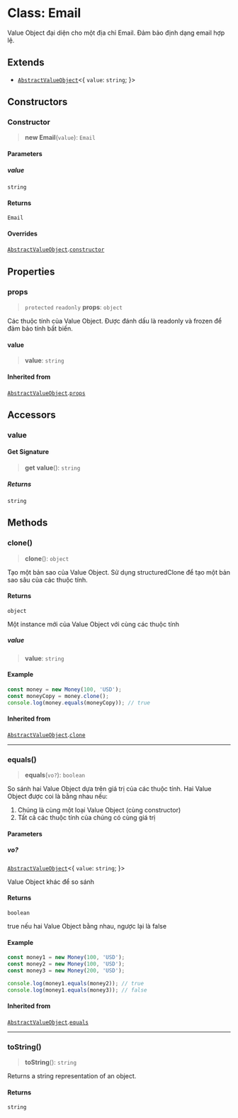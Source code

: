 # Class: Email

Value Object đại diện cho một địa chỉ Email.
Đảm bảo định dạng email hợp lệ.

## Extends

- [`AbstractValueObject`](/libraries/common-domain/Class.AbstractValueObject.md)\<\{ `value`: `string`; \}\>

## Constructors

<a id="constructor"></a>

### Constructor

> **new Email**(`value`): `Email`

#### Parameters

##### value

`string`

#### Returns

`Email`

#### Overrides

[`AbstractValueObject`](/libraries/common-domain/Class.AbstractValueObject.md).[`constructor`](/libraries/common-domain/Class.AbstractValueObject.md#constructor)

## Properties

<a id="props"></a>

### props

> `protected` `readonly` **props**: `object`

Các thuộc tính của Value Object.
Được đánh dấu là readonly và frozen để đảm bảo tính bất biến.

#### value

> **value**: `string`

#### Inherited from

[`AbstractValueObject`](/libraries/common-domain/Class.AbstractValueObject.md).[`props`](/libraries/common-domain/Class.AbstractValueObject.md#props)

## Accessors

<a id="value"></a>

### value

#### Get Signature

> **get** **value**(): `string`

##### Returns

`string`

## Methods

<a id="clone"></a>

### clone()

> **clone**(): `object`

Tạo một bản sao của Value Object.
Sử dụng structuredClone để tạo một bản sao sâu của các thuộc tính.

#### Returns

`object`

Một instance mới của Value Object với cùng các thuộc tính

##### value

> **value**: `string`

#### Example

```typescript
const money = new Money(100, 'USD');
const moneyCopy = money.clone();
console.log(money.equals(moneyCopy)); // true
```

#### Inherited from

[`AbstractValueObject`](/libraries/common-domain/Class.AbstractValueObject.md).[`clone`](/libraries/common-domain/Class.AbstractValueObject.md#clone)

***

<a id="equals"></a>

### equals()

> **equals**(`vo?`): `boolean`

So sánh hai Value Object dựa trên giá trị của các thuộc tính.
Hai Value Object được coi là bằng nhau nếu:
1. Chúng là cùng một loại Value Object (cùng constructor)
2. Tất cả các thuộc tính của chúng có cùng giá trị

#### Parameters

##### vo?

[`AbstractValueObject`](/libraries/common-domain/Class.AbstractValueObject.md)\<\{ `value`: `string`; \}\>

Value Object khác để so sánh

#### Returns

`boolean`

true nếu hai Value Object bằng nhau, ngược lại là false

#### Example

```typescript
const money1 = new Money(100, 'USD');
const money2 = new Money(100, 'USD');
const money3 = new Money(200, 'USD');

console.log(money1.equals(money2)); // true
console.log(money1.equals(money3)); // false
```

#### Inherited from

[`AbstractValueObject`](/libraries/common-domain/Class.AbstractValueObject.md).[`equals`](/libraries/common-domain/Class.AbstractValueObject.md#equals)

***

<a id="tostring"></a>

### toString()

> **toString**(): `string`

Returns a string representation of an object.

#### Returns

`string`
